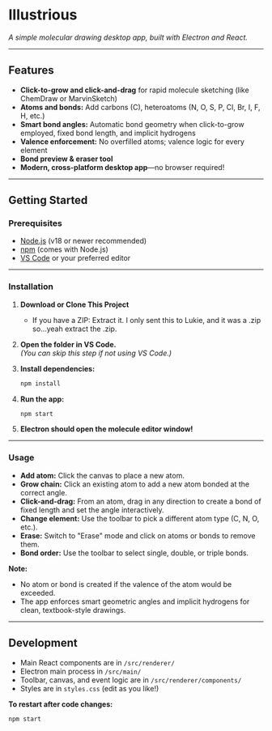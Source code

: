 # Illustrious

*A simple molecular drawing desktop app, built with Electron and React.*

---

## Features

- **Click-to-grow and click-and-drag** for rapid molecule sketching (like ChemDraw or MarvinSketch)
- **Atoms and bonds:** Add carbons (C), heteroatoms (N, O, S, P, Cl, Br, I, F, H, etc.)
- **Smart bond angles:** Automatic bond geometry when click-to-grow employed, fixed bond length, and implicit hydrogens
- **Valence enforcement:** No overfilled atoms; valence logic for every element
- **Bond preview & eraser tool**
- **Modern, cross-platform desktop app**—no browser required!

---

## Getting Started

### Prerequisites

- [Node.js](https://nodejs.org/) (v18 or newer recommended)
- [npm](https://www.npmjs.com/) (comes with Node.js)
- [VS Code](https://code.visualstudio.com/) or your preferred editor

---

### Installation

1. **Download or Clone This Project**
    - If you have a ZIP: Extract it. I only sent this to Lukie, and it was a .zip so...yeah extract the .zip.

2. **Open the folder in VS Code.**  
   *(You can skip this step if not using VS Code.)*

3. **Install dependencies:**  
    ```bash
    npm install
    ```

4. **Run the app:**  
    ```bash
    npm start
    ```

5. **Electron should open the molecule editor window!**

---

### Usage

- **Add atom:** Click the canvas to place a new atom.
- **Grow chain:** Click an existing atom to add a new atom bonded at the correct angle.
- **Click-and-drag:** From an atom, drag in any direction to create a bond of fixed length and set the angle interactively.
- **Change element:** Use the toolbar to pick a different atom type (C, N, O, etc.).
- **Erase:** Switch to "Erase" mode and click on atoms or bonds to remove them.
- **Bond order:** Use the toolbar to select single, double, or triple bonds.

**Note:**  
- No atom or bond is created if the valence of the atom would be exceeded.
- The app enforces smart geometric angles and implicit hydrogens for clean, textbook-style drawings.

---

## Development

- Main React components are in `/src/renderer/`
- Electron main process in `/src/main/`
- Toolbar, canvas, and event logic are in `/src/renderer/components/`
- Styles are in `styles.css` (edit as you like!)

**To restart after code changes:**  
```bash
npm start